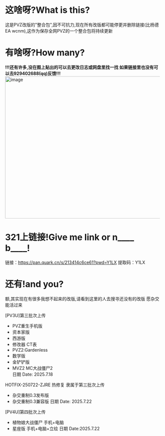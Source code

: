 # 这啥呀?What is this?
这是PVZ改版的"整合包",因不可抗力,现在所有改版都可能停更并删除链接(比杨德EA wcnm),这作为保存全网PVZ的一个整合包将持续更新<br />
# 有啥呀?How many?
**!!!还有许多,没在图上贴出的可以去更改日志或网盘里找一找 如果链接里也没有可以去929402688(qq)反馈!!!**
<img width="1429" height="461" alt="image" src="https://github.com/user-attachments/assets/26a5762a-5b42-467a-8ec9-a147dcef4df7" /><br />
# 321上链接!Give me link or n____ b____!
链接：https://pan.quark.cn/s/213414c6ce61?pwd=Y1LX
提取码：Y1LX
# 还有!and you?
额,其实现在有很多我想不起来的改版,请看到这里的人去搜寻还没有的改版
愿杂交能活过来

\[PV3U\]第三批次上传
+ PVZ重生手机版
+ 资本家版
+ 西游版
+ 修改器 CT表
+ PVZ2:Gardenless
+ 数学版
+ 金铲铲版
+ MVZ2 MC大战僵尸2<br>
日期 Date: 2025.7.18

HOTFIX-250722-ZJRE 热修复 隶属于第三批次上传
+ 杂交重制0.3发布版
+ 杂交重制0.3兼容版
日期 Date: 2025.7.22

\[PV4U\]第四批次上传
+ 植物娘大战僵尸 手机+电脑
+ 星座版 手机+电脑+立绘
日期 Date:2025.7.22
